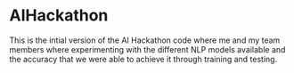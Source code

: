 # AIHackathon

This is the intial version of the AI Hackathon code where me and my team members where experimenting with the different NLP models available and the accuracy that we were able to achieve it through training and testing.
